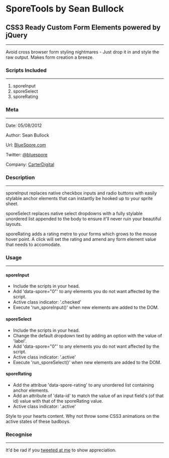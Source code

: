 # SporeTools by Sean Bullock
## CSS3 Ready Custom Form Elements powered by jQuery

----------------------
Avoid cross browser form styling nightmares - Just drop it in and style the raw output. Makes form creation a breeze.


### Scripts Included
----------        
1. sporeInput
2. sporeSelect
3. sporeRating



### Meta
----------
Date:			05/08/2012

Author:			Sean Bullock

Url:			[BlueSpore.com](http://bluespore.com)               

Twitter:		[@bluespore](http://twitter.com/bluespore)

Company:		[CarterDigital](http://carterdigital.com.au/)



### Description
----------
sporeInput replaces native checkbox inputs and radio buttons with easily stylable anchor elements that can instantly be hooked up to your sprite sheet.


sporeSelect replaces native select dropdowns with a fully stylable unordered list appended to the body to ensure it'll never ruin your beautiful layouts.

sporeRating adds a rating metre to your forms which grows to the mouse hover point. A click will set the rating and amend any form element value that needs to accomodate.



### Usage
----------

#### sporeInput
* Include the scripts in your head.
* Add 'data-spore="0"' to any elements you do not want affected by the script.
* Active class indicator: '.checked'
* Execute 'run_sporeInput()' when new elements are added to the DOM.

#### sporeSelect
* Include the scripts in your head.
* Change the default dropdown text by adding an option with the value of 'label'.
* Add 'data-spore="0"' to any elements you do not want affected by the script.
* Active class indicator: '.active'
* Execute 'run_sporeSelect()' when new elements are added to the DOM.

#### sporeRating
* Add the attribue 'data-spore-rating' to any unordered list containing anchor elements.
* Add an attribute of 'data-id' to match the value of an input field's (of that id) value with that of the sporeRating value.
* Active class indicator: '.active'

Style to your hearts content. Why not throw some CSS3 animations on the active states of these badboys.



### Recognise
----------
It'd be rad if you [tweeted at me](http://twitter.com/bluespore) to show appreciation.